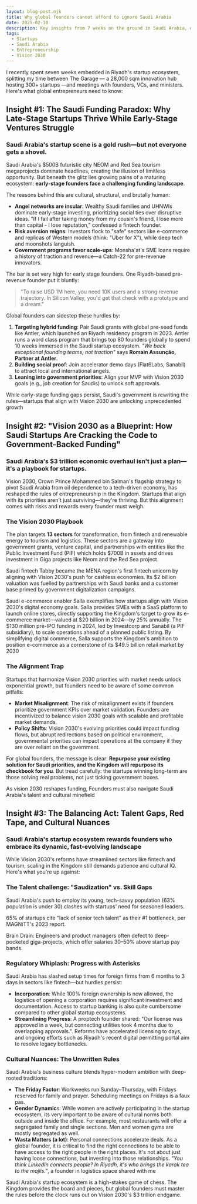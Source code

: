 ```yaml
---
layout: blog-post.njk
title: Why global founders cannot afford to ignore Saudi Arabia
date: 2025-02-10
description: Key insights from 7 weeks on the ground in Saudi Arabia, exploring funding dynamics, Vision 2030 alignment, and cultural nuances.
tags: 
  - Startups
  - Saudi Arabia
  - Entrepreneurship
  - Vision 2030
---
```


I recently spent seven weeks embedded in Riyadh's startup ecosystem, splitting my time between The Garage — a 28,000 sqm innovation hub hosting 300+ startups —and meetings with founders, VCs, and ministers. Here's what global entrepreneurs need to know:

## Insight #1: The Saudi Funding Paradox: Why Late-Stage Startups Thrive While Early-Stage Ventures Struggle

### Saudi Arabia's startup scene is a gold rush—but not everyone gets a shovel.

Saudi Arabia's $500B futuristic city NEOM and Red Sea tourism megaprojects dominate headlines, creating the illusion of limitless opportunity. But beneath the glitz lies growing pains of a maturing ecosystem: **early-stage founders face a challenging funding landscape**.

The reasons behind this are cultural, structural, and brutally human:

- **Angel networks are insular**: Wealthy Saudi families and UHNWIs dominate early-stage investing, prioritizing social ties over disruptive ideas. "If I fail after taking money from my cousin's friend, I lose more than capital - I lose reputation," confessed a fintech founder.
- **Risk aversion reigns**: Investors flock to "safe" sectors like e-commerce and replicas of Western models (think: "Uber for X"), while deep tech and moonshots languish.
- **Government programs favor scale-ups**: Monsha'at's SME loans require a history of traction and revenue—a Catch-22 for pre-revenue innovators.

The bar is set very high for early stage founders. One Riyadh-based pre-revenue founder put it bluntly:

> "To raise USD 1M here, you need 10K users and a strong revenue trajectory. In Silicon Valley, you'd get that check with a prototype and a dream."

Global founders can sidestep these hurdles by:
1. **Targeting hybrid funding**: Pair Saudi grants with global pre-seed funds like Antler, which launched an Riyadh residency program in 2023. Antler runs a word class program that brings top 80 founders globally to spend 10 weeks immersed in the Saudi startup ecosystem.  _"We back exceptional founding teams, not traction"_ says **Romain Assunção, Partner at Antler**.
2. **Building social proo**f: Join accelerator demo days (Flat6Labs, Sanabil) to attract local and international angels.
3. **Leaning into government priorities**: Align your MVP with Vision 2030 goals (e.g., job creation for Saudis) to unlock soft approvals.

While early-stage funding gaps persist, Saudi's government is rewriting the rules—startups that align with Vision 2030 are unlocking unprecedented growth

## Insight #2: "Vision 2030 as a Blueprint: How Saudi Startups Are Cracking the Code to Government-Backed Funding"

### Saudi Arabia's $3 trillion economic overhaul isn't just a plan—it's a playbook for startups.

Vision 2030, Crown Prince Mohammed bin Salman's flagship strategy to pivot Saudi Arabia from oil dependence to a tech-driven economy, has reshaped the rules of entrepreneurship in the Kingdom. Startups that align with its priorities aren't just surviving—they're thriving. But this alignment comes with risks and rewards every founder must weigh.

### The Vision 2030 Playbook

The plan targets **13 sectors** for transformation, from fintech and renewable energy to tourism and logistics. These sectors are a gateway into government grants, venture capital, and partnerships with entities like the Public Investment Fund (PIF) which holds $700B in assets and drives investment in Giga projects like Neom and the Red Sea project.

Saudi fintech Tabby became the MENA region's first fintech unicorn by aligning with Vision 2030's push for cashless economies. Its $2 billion valuation was fuelled by partnerships with Saudi banks and a customer base primed by government digitalization campaigns.

Saudi e-commerce enabler Salla exemplifies how startups align with Vision 2030's digital economy goals. Salla provides SMEs with a SaaS platform to launch online stores, directly supporting the Kingdom's target to grow its e-commerce market—valued at $20 billion in 2024—by 25% annually. The $130 million pre-IPO funding in 2024, led by Investcorp and Sanabil (a PIF subsidiary), to scale operations ahead of a planned public listing. By simplifying digital commerce, Salla supports the Kingdom's ambition to position e-commerce as a cornerstone of its $49.5 billion retail market by 2030

### The Alignment Trap

Startups that harmonize Vision 2030 priorities with market needs unlock exponential growth, but founders need to be aware of some common pitfalls:

- **Market Misalignment**: The risk of misalignment exists if founders prioritize government KPIs over market validation. Founders are incentivized to balance vision 2030 goals with scalable and profitable market demands.
- **Policy Shifts**: Vision 2030's evolving priorities could impact funding flows, but abrupt redirections based on political environment, governmental priorities can impact operations at the company if they are over reliant on the government.

For global founders, the message is clear: **Repurpose your existing solution for Saudi priorities, and the Kingdom will repurpose its checkbook for you**. But tread carefully: the startups winning long-term are those solving real problems, not just ticking government boxes.

As vision 2030 reshapes funding, Founders must also navigate Saudi Arabia's talent and cultural minefield

## Insight #3: The Balancing Act: Talent Gaps, Red Tape, and Cultural Nuances

### Saudi Arabia's startup ecosystem rewards founders who embrace its dynamic, fast-evolving landscape

While Vision 2030's reforms have streamlined sectors like fintech and tourism, scaling in the Kingdom still demands patience and cultural IQ. Here's what you're up against:

### The Talent challenge: "Saudization" vs. Skill Gaps

Saudi Arabia's push to employ its young, tech-savvy population (63% population is under 30) clashes with startups' need for seasoned leaders.

65% of startups cite "lack of senior tech talent" as their #1 bottleneck, per MAGNiTT's 2023 report.

Brain Drain: Engineers and product managers often defect to deep-pocketed giga-projects, which offer salaries 30–50% above startup pay bands.

### Regulatory Whiplash: Progress with Asterisks

Saudi Arabia has slashed setup times for foreign firms from 6 months to 3 days in sectors like fintech—but hurdles persist:

- **Incorporation**: While 100% foreign ownership is now allowed, the logistics of opening a corporation requires significant investment and documentation. Access to startup banking is also quite cumbersome compared to other global startup ecosystems.
- **Streamlining Progress**: A proptech founder shared: "Our license was approved in a week, but connecting utilities took 4 months due to overlapping approvals.". Reforms have accelerated licensing to days, and ongoing efforts such as Riyadh's recent digital permitting portal aim to resolve legacy bottlenecks.

### Cultural Nuances: The Unwritten Rules

Saudi Arabia's business culture blends hyper-modern ambition with deep-rooted traditions:

- **The Friday Factor**: Workweeks run Sunday–Thursday, with Fridays reserved for family and prayer. Scheduling meetings on Fridays is a faux pas.
- **Gender Dynamic**s: While women are actively participating in the startup ecosystem, its very important to be aware of cultural norms both outside and inside the office. For example, most restaurants will offer a segregated family and single sections. Men and women gyms are mostly segregated as well.
- **Wasta Matters (a lot)**: Personal connections accelerate deals. As a global founder, it is critical to find the right connections to be able to have access to the right people in the right places. It's not about just having loose connections, but investing into those relationships. _"You think LinkedIn connects people? In Riyadh, it's who brings the karak tea to the majlis."_, a founder in logistics space shared with me

Saudi Arabia's startup ecosystem is a high-stakes game of chess. The Kingdom provides the board and pieces, but global founders must master the rules before the clock runs out on Vision 2030's $3 trillion endgame.
